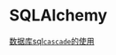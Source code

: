 # SQLAlchemy
[数据库sql`cascade`的使用](https://docs.sqlalchemy.org/en/13/orm/cascades.html#unitofwork-cascades)